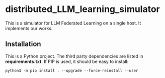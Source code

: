 # distributed_LLM_learning_simulator

This is a simulator for LLM Federated Learning on a single host. It implements our works.

## Installation

This is a Python project. The third party dependencies are listed in **requirements.txt**. If PIP is used, it should be easy to install:

```
python3 -m pip install . --upgrade --force-reinstall --user
```
